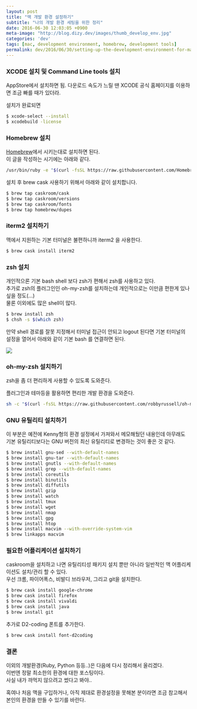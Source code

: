 ```yaml
---
layout: post
title: "맥 개발 환경 설정하기"
subtitle: "나의 개발 환경 세팅을 위한 정리"
date: 2016-06-30 12:03:05 +0900
meta-image: "http://blog.dizy.dev/images/thumb_develop_env.jpg"
categories: 'dev'
tags: [mac, development environment, homebrew, development tools]
permalink: dev/2016/06/30/setting-up-the-development-environment-for-mac.html
---
```


### XCODE 설치 및 Command Line tools 설치

AppStore에서 설치하면 됨. 다운로드 속도가 느릴 땐 XCODE 공식 홈페이지를 이용하면 조금 빠를 때가 있더라.

설치가 완료되면

```bash
$ xcode-select --install
$ xcodebuild -license
```

### Homebrew 설치

<a href="http://brew.sh/" target="_blank">Homebrew</a>에서 시키는대로 설치하면 된다.<br/> 이 글을 작성하는 시기에는 아래와 같다.

```bash
/usr/bin/ruby -e "$(curl -fsSL https://raw.githubusercontent.com/Homebrew/install/master/install)"
```

설치 후 brew cask 사용하기 위해서 아래와 같이 설치합니다.

```bash
$ brew tap caskroom/cask
$ brew tap caskroom/versions
$ brew tap caskroom/fonts
$ brew tap homebrew/dupes
```

### iterm2 설치하기

맥에서 지원하는 기본 터미널은 불편하니까 iterm2 을 사용한다.

```bash
$ brew cask install iterm2
```

### zsh 설치

개인적으론 기본 bash shell 보다 zsh가 편해서 zsh를 사용하고 있다.<br/> 추가로 zsh의 플러그인인 oh-my-zsh를 설치하는데 개인적으로는 이만큼 편한게 있나 싶을 정도(...)<br/> 물론 이외에도 많은 shell이 많다.

```bash
$ brew install zsh
$ chsh -s $(which zsh)
```

만약 shell 경로를 잘못 지정해서 터미널 접근이 안되고 logout 된다면 기본 터미널의 설정을 열어서 아래와 같이 기본 bash 를 연결하면 된다.

<img src="{{ site.url }}/images/shell_error.png">

### oh-my-zsh 설치하기

zsh을 좀 더 편리하게 사용할 수 있도록 도와준다.

플러그인과 테마등을 활용하면 편리한 개발 환경을 도와준다.

```bash
sh -c "$(curl -fsSL https://raw.githubusercontent.com/robbyrussell/oh-my-zsh/master/tools/install.sh)"
```

### GNU 유틸리티 설치하기

이 부분은 예전에 Kenny형의 환경 설정에서 가져와서 메모해뒀던 내용인데 아무래도 기본 유틸리티보다는 GNU 버전의 최신 유틸리티로 변경하는 것이 좋은 것 같다.

```bash
$ brew install gnu-sed --with-default-names
$ brew install gnu-tar --with-default-names
$ brew install gnutls --with-default-names
$ brew install grep --with-default-names
$ brew install coreutils
$ brew install binutils
$ brew install diffutils
$ brew install gzip
$ brew install watch
$ brew install tmux
$ brew install wget
$ brew install nmap
$ brew install gpg
$ brew install htop
$ brew install macvim --with-override-system-vim
$ brew linkapps macvim
```

### 필요한 어플리케이션 설치하기

caskroom을 설치하고 나면 유틸리티성 패키지 설치 뿐만 아니라 일반적인 맥 어플리케이션도 설치/관리 할 수 있다.<br/>
우선 크롬, 파이어폭스, 비발디 브라우저, 그리고 git을 설치한다.

```bash
$ brew cask install google-chrome
$ brew cask install firefox
$ brew cask install vivaldi
$ brew cask install java
$ brew install git
```

추가로 D2-coding 폰트를 추가한다.

```bash
$ brew cask install font-d2coding
```

### 결론

이외의 개발환경(Ruby, Python 등등..)은 다음에 다시 정리해서 올리겠다.<br/> 이번엔 정말 최소한의 환경에 대한 포스팅이다.<br/> 사실 내가 까먹지 않으려고 썼다고 봐야..

혹여나 처음 맥을 구입하거나, 아직 제대로 환경설정을 못해본 분이라면 조금 참고해서 본인의 환경을 만들 수 있기를 바란다.
